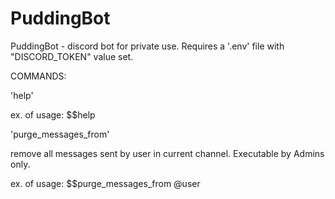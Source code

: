 # PuddingBot
PuddingBot - discord bot for private use.
Requires a '.env' file with "DISCORD_TOKEN" value set.

COMMANDS:

'help'

ex. of usage: $$help

'purge_messages_from'

remove all messages sent by user in current channel. Executable by Admins only. 

ex. of usage: $$purge_messages_from @user


